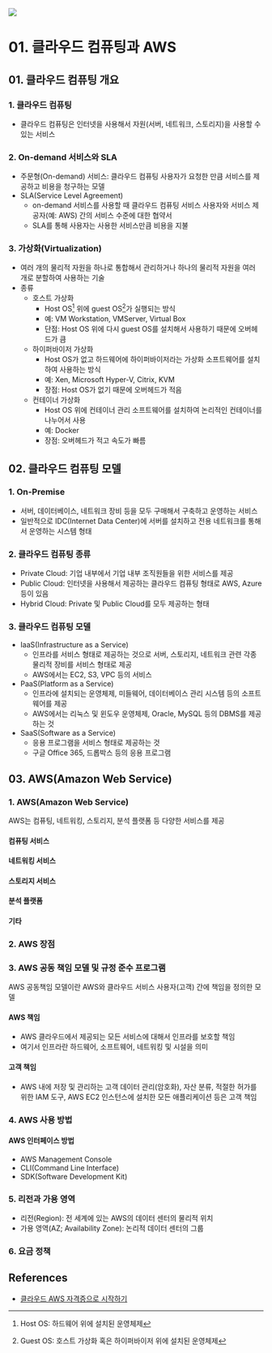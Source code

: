 
![](https://contents.kyobobook.co.kr/sih/fit-in/458x0/pdt/9788931558111.jpg)

# 01. 클라우드 컴퓨팅과 AWS

## 01. 클라우드 컴퓨팅 개요

### 1. 클라우드 컴퓨팅
- 클라우드 컴퓨팅은 인터넷을 사용해서 자원(서버, 네트워크, 스토리지)을 사용할 수 있는 서비스

### 2. On-demand 서비스와 SLA
- 주문형(On-demand) 서비스: 클라우드 컴퓨팅 사용자가 요청한 만큼 서비스를 제공하고 비용을 청구하는 모델
- SLA(Service Level Agreement)
    - on-demand 서비스를 사용할 때 클라우드 컴퓨팅 서비스 사용자와 서비스 제공자(예: AWS) 간의 서비스 수준에 대한 협약서
    - SLA를 통해 사용자는 사용한 서비스만큼 비용을 지불

### 3. 가상화(Virtualization)
- 여러 개의 물리적 자원을 하나로 통합해서 관리하거나 하나의 물리적 자원을 여러 개로 분할하여 사용하는 기술
- 종류
    - 호스트 가상화
        - Host OS[^1] 위에 guest OS[^2]가 실행되는 방식
        - 예: VM Workstation, VMServer, Virtual Box
        - 단점: Host OS 위에 다시 guest OS를 설치해서 사용하기 때문에 오버헤드가 큼
    - 하이퍼바이저 가상화
        - Host OS가 없고 하드웨어에 하이퍼바이저라는 가상화 소프트웨어를 설치하여 사용하는 방식
        - 예: Xen, Microsoft Hyper-V, Citrix, KVM
        - 장점: Host OS가 없기 때문에 오버헤드가 적음
    - 컨테이너 가상화
        - Host OS 위에 컨테이너 관리 소프트웨어를 설치하여 논리적인 컨테이너를 나누어서 사용
        - 예: Docker
        - 장점: 오버헤드가 적고 속도가 빠름

## 02. 클라우드 컴퓨팅 모델

### 1. On-Premise
- 서버, 데이터베이스, 네트워크 장비 등을 모두 구매해서 구축하고 운영하는 서비스
- 일반적으로 IDC(Internet Data Center)에 서버를 설치하고 전용 네트워크를 통해서 운영하는 시스템 형태
### 2. 클라우드 컴퓨팅 종류
- Private Cloud: 기업 내부에서 기업 내부 조직원들을 위한 서비스를 제공
- Public Cloud: 인터넷을 사용해서 제공하는 클라우드 컴퓨팅 형태로 AWS, Azure 등이 있음
- Hybrid Cloud: Private 및 Public Cloud를 모두 제공하는 형태
### 3. 클라우드 컴퓨팅 모델
- IaaS(Infrastructure as a Service)
    - 인프라를 서비스 형태로 제공하는 것으로 서버, 스토리지, 네트워크 관련 각종 물리적 장비를 서비스 형태로 제공
    - AWS에서는 EC2, S3, VPC 등의 서비스
- PaaS(Platform as a Service)
    - 인프라에 설치되는 운영체제, 미들웨어, 데이터베이스 관리 시스템 등의 소프트웨어를 제공
    - AWS에서는 리눅스 및 윈도우 운영체제, Oracle, MySQL 등의 DBMS를 제공하는 것
- SaaS(Software as a Service)
    - 응용 프로그램을 서비스 형태로 제공하는 것
    - 구글 Office 365, 드롭박스 등의 응용 프로그램

## 03. AWS(Amazon Web Service)

### 1. AWS(Amazon Web Service)
AWS는 컴퓨팅, 네트워킹, 스토리지, 분석 플랫폼 등 다양한 서비스를 제공

#### 컴퓨팅 서비스

#### 네트워킹 서비스

#### 스토리지 서비스

#### 분석 플랫폼

#### 기타

### 2. AWS 장점

### 3. AWS 공동 책임 모델 및 규정 준수 프로그램
AWS 공동책임 모델이란 AWS와 클라우드 서비스 사용자(고객) 간에 책임을 정의한 모델

#### AWS 책임
- AWS 클라우드에서 제공되는 모든 서비스에 대해서 인프라를 보호할 책임
- 여기서 인프라란 하드웨어, 소프트웨어, 네트워킹 및 시설을 의미

#### 고객 책임
- AWS 내에 저장 및 관리하는 고객 데이터 관리(암호화), 자산 분류, 적절한 허가를 위한 IAM 도구, AWS EC2 인스턴스에 설치한 모든 애플리케이션 등은 고객 책임

### 4. AWS 사용 방법
#### AWS 인터페이스 방법
- AWS Management Console
- CLI(Command Line Interface)
- SDK(Software Development Kit)

### 5. 리전과 가용 영역
- 리전(Region): 전 세계에 있는 AWS의 데이터 센터의 물리적 위치
- 가용 영역(AZ; Availability Zone): 논리적 데이터 센터의 그룹

### 6. 요금 정책

## References
- [클라우드 AWS 자격증으로 시작하기](https://www.millie.co.kr/v3/bookDetail/179572928?referrer=searchRecent)

[^1]: Host OS: 하드웨어 위에 설치된 운영체제
[^2]: Guest OS: 호스트 가상화 혹은 하이퍼바이저 위에 설치된 운영체제